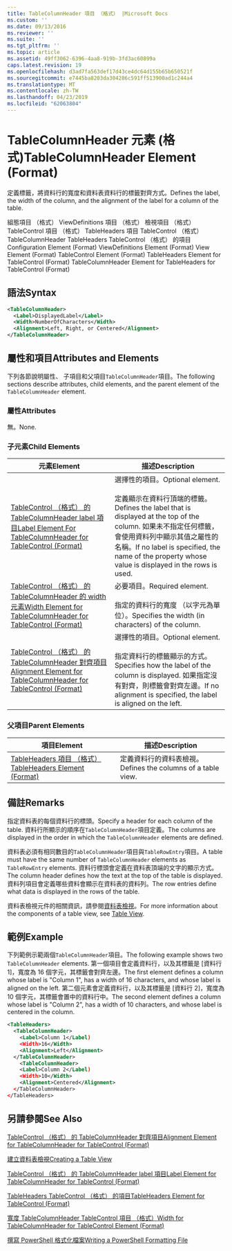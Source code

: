 ```yaml
---
title: TableColumnHeader 項目 （格式） |Microsoft Docs
ms.custom: ''
ms.date: 09/13/2016
ms.reviewer: ''
ms.suite: ''
ms.tgt_pltfrm: ''
ms.topic: article
ms.assetid: 49ff3062-6396-4aa8-919b-3fd3ac60899a
caps.latest.revision: 19
ms.openlocfilehash: d3ad7fa563def17d43ce4dc64d155b65b650521f
ms.sourcegitcommit: e7445ba8203da304286c591ff513900ad1c244a4
ms.translationtype: MT
ms.contentlocale: zh-TW
ms.lasthandoff: 04/23/2019
ms.locfileid: "62063804"
---
```

# <a name="tablecolumnheader-element-format"></a><span data-ttu-id="4675e-102">TableColumnHeader 元素 (格式)</span><span class="sxs-lookup"><span data-stu-id="4675e-102">TableColumnHeader Element (Format)</span></span>

<span data-ttu-id="4675e-103">定義標籤，將資料行的寬度和資料表資料行的標籤對齊方式。</span><span class="sxs-lookup"><span data-stu-id="4675e-103">Defines the label, the width of the column, and the alignment of the label for a column of the table.</span></span>

<span data-ttu-id="4675e-104">組態項目 （格式） ViewDefinitions 項目 （格式） 檢視項目 （格式） TableControl 項目 （格式） TableHeaders 項目 TableControl （格式） TableColumnHeader TableHeaders TableControl （格式） 的項目</span><span class="sxs-lookup"><span data-stu-id="4675e-104">Configuration Element (Format) ViewDefinitions Element (Format) View Element (Format) TableControl Element (Format) TableHeaders Element for TableControl (Format) TableColumnHeader Element for TableHeaders for TableControl (Format)</span></span>

## <a name="syntax"></a><span data-ttu-id="4675e-105">語法</span><span class="sxs-lookup"><span data-stu-id="4675e-105">Syntax</span></span>

```xml
<TableColumnHeader>
  <Label>DisplayedLabel</Label>
  <Width>NumberOfCharacters</Width>
  <Alignment>Left, Right, or Centered</Alignment>
</TableColumnHeader>
```

## <a name="attributes-and-elements"></a><span data-ttu-id="4675e-106">屬性和項目</span><span class="sxs-lookup"><span data-stu-id="4675e-106">Attributes and Elements</span></span>

<span data-ttu-id="4675e-107">下列各節說明屬性、 子項目和父項目`TableColumnHeader`項目。</span><span class="sxs-lookup"><span data-stu-id="4675e-107">The following sections describe attributes, child elements, and the parent element of the `TableColumnHeader` element.</span></span>

### <a name="attributes"></a><span data-ttu-id="4675e-108">屬性</span><span class="sxs-lookup"><span data-stu-id="4675e-108">Attributes</span></span>

<span data-ttu-id="4675e-109">無。</span><span class="sxs-lookup"><span data-stu-id="4675e-109">None.</span></span>

### <a name="child-elements"></a><span data-ttu-id="4675e-110">子元素</span><span class="sxs-lookup"><span data-stu-id="4675e-110">Child Elements</span></span>

|<span data-ttu-id="4675e-111">元素</span><span class="sxs-lookup"><span data-stu-id="4675e-111">Element</span></span>|<span data-ttu-id="4675e-112">描述</span><span class="sxs-lookup"><span data-stu-id="4675e-112">Description</span></span>|
|-------------|-----------------|
|[<span data-ttu-id="4675e-113">TableControl （格式） 的 TableColumnHeader label 項目</span><span class="sxs-lookup"><span data-stu-id="4675e-113">Label Element For TableColumnHeader for TableControl (Format)</span></span>](./label-element-for-tablecolumnheader-for-tablecontrol-format.md)|<span data-ttu-id="4675e-114">選擇性的項目。</span><span class="sxs-lookup"><span data-stu-id="4675e-114">Optional element.</span></span><br /><br /> <span data-ttu-id="4675e-115">定義顯示在資料行頂端的標籤。</span><span class="sxs-lookup"><span data-stu-id="4675e-115">Defines the label that is displayed at the top of the column.</span></span> <span data-ttu-id="4675e-116">如果未不指定任何標籤，會使用資料列中顯示其值之屬性的名稱。</span><span class="sxs-lookup"><span data-stu-id="4675e-116">If no label is specified, the name of the property whose value is displayed in the rows is used.</span></span>|
|[<span data-ttu-id="4675e-117">TableControl （格式） 的 TableColumnHeader 的 width 元素</span><span class="sxs-lookup"><span data-stu-id="4675e-117">Width Element for TableColumnHeader for TableControl (Format)</span></span>](./width-element-for-tablecolumnheader-for-tablecontrol-format.md)|<span data-ttu-id="4675e-118">必要項目。</span><span class="sxs-lookup"><span data-stu-id="4675e-118">Required element.</span></span><br /><br /> <span data-ttu-id="4675e-119">指定的資料行的寬度 （以字元為單位）。</span><span class="sxs-lookup"><span data-stu-id="4675e-119">Specifies the width (in characters) of the column.</span></span>|
|[<span data-ttu-id="4675e-120">TableControl （格式） 的 TableColumnHeader 對齊項目</span><span class="sxs-lookup"><span data-stu-id="4675e-120">Alignment Element for TableColumnHeader for TableControl (Format)</span></span>](./alignment-element-for-tablecolumnheader-for-tablecontrol-format.md)|<span data-ttu-id="4675e-121">選擇性的項目。</span><span class="sxs-lookup"><span data-stu-id="4675e-121">Optional element.</span></span><br /><br /> <span data-ttu-id="4675e-122">指定資料行的標籤顯示的方式。</span><span class="sxs-lookup"><span data-stu-id="4675e-122">Specifies how the label of the column is displayed.</span></span> <span data-ttu-id="4675e-123">如果指定沒有對齊，則標籤會對齊左邊。</span><span class="sxs-lookup"><span data-stu-id="4675e-123">If no alignment is specified, the label is aligned on the left.</span></span>|

### <a name="parent-elements"></a><span data-ttu-id="4675e-124">父項目</span><span class="sxs-lookup"><span data-stu-id="4675e-124">Parent Elements</span></span>

|<span data-ttu-id="4675e-125">項目</span><span class="sxs-lookup"><span data-stu-id="4675e-125">Element</span></span>|<span data-ttu-id="4675e-126">描述</span><span class="sxs-lookup"><span data-stu-id="4675e-126">Description</span></span>|
|-------------|-----------------|
|[<span data-ttu-id="4675e-127">TableHeaders 項目 （格式）</span><span class="sxs-lookup"><span data-stu-id="4675e-127">TableHeaders Element (Format)</span></span>](./tableheaders-element-format.md)|<span data-ttu-id="4675e-128">定義資料行的資料表檢視。</span><span class="sxs-lookup"><span data-stu-id="4675e-128">Defines the columns of a table view.</span></span>|

## <a name="remarks"></a><span data-ttu-id="4675e-129">備註</span><span class="sxs-lookup"><span data-stu-id="4675e-129">Remarks</span></span>

<span data-ttu-id="4675e-130">指定資料表的每個資料行的標頭。</span><span class="sxs-lookup"><span data-stu-id="4675e-130">Specify a header for each column of the table.</span></span> <span data-ttu-id="4675e-131">資料行所顯示的順序在`TableColumnHeader`項目定義。</span><span class="sxs-lookup"><span data-stu-id="4675e-131">The columns are displayed in the order in which the `TableColumnHeader` elements are defined.</span></span>

<span data-ttu-id="4675e-132">資料表必須有相同數目的`TableColumnHeader`項目與`TableRowEntry`項目。</span><span class="sxs-lookup"><span data-stu-id="4675e-132">A table must have the same number of `TableColumnHeader` elements as `TableRowEntry` elements.</span></span> <span data-ttu-id="4675e-133">資料行標頭會定義在資料表頂端的文字的顯示方式。</span><span class="sxs-lookup"><span data-stu-id="4675e-133">The column header defines how the text at the top of the table is displayed.</span></span> <span data-ttu-id="4675e-134">資料列項目會定義哪些資料會顯示在資料表的資料列。</span><span class="sxs-lookup"><span data-stu-id="4675e-134">The row entries define what data is displayed in the rows of the table.</span></span>

<span data-ttu-id="4675e-135">資料表檢視元件的相關資訊，請參閱[資料表檢視](./creating-a-table-view.md)。</span><span class="sxs-lookup"><span data-stu-id="4675e-135">For more information about the components of a table view, see [Table View](./creating-a-table-view.md).</span></span>

## <a name="example"></a><span data-ttu-id="4675e-136">範例</span><span class="sxs-lookup"><span data-stu-id="4675e-136">Example</span></span>

<span data-ttu-id="4675e-137">下列範例示範兩個`TableColumnHeader`項目。</span><span class="sxs-lookup"><span data-stu-id="4675e-137">The following example shows two `TableColumnHeader` elements.</span></span> <span data-ttu-id="4675e-138">第一個項目會定義資料行，以及其標籤是 [資料行 1]，寬度為 16 個字元，其標籤會對齊左邊。</span><span class="sxs-lookup"><span data-stu-id="4675e-138">The first element defines a column whose label is "Column 1", has a width of 16 characters, and whose label is aligned on the left.</span></span> <span data-ttu-id="4675e-139">第二個元素會定義資料行，以及其標籤是 [資料行 2]，寬度為 10 個字元，其標籤會置中的資料行中。</span><span class="sxs-lookup"><span data-stu-id="4675e-139">The second element defines a column whose label is "Column 2", has a width of 10 characters, and whose label is centered in the column.</span></span>

```xml
<TableHeaders>
  <TableColumnHeader>
    <Label>Column 1</Label)
    <Width>16</Width>
    <Alignment>Left</Alignment>
  </TableColumnHeader>
    <TableColumnHeader>
    <Label>Column 2</Label)
    <Width>10</Width>
    <Alignment>Centered</Alignment>
  </TableColumnHeader>
</TableHeaders>
```

## <a name="see-also"></a><span data-ttu-id="4675e-140">另請參閱</span><span class="sxs-lookup"><span data-stu-id="4675e-140">See Also</span></span>

[<span data-ttu-id="4675e-141">TableControl （格式） 的 TableColumnHeader 對齊項目</span><span class="sxs-lookup"><span data-stu-id="4675e-141">Alignment Element for TableColumnHeader for TableControl (Format)</span></span>](./alignment-element-for-tablecolumnheader-for-tablecontrol-format.md)

[<span data-ttu-id="4675e-142">建立資料表檢視</span><span class="sxs-lookup"><span data-stu-id="4675e-142">Creating a Table View</span></span>](./creating-a-table-view.md)

[<span data-ttu-id="4675e-143">TableControl （格式） 的 TableColumnHeader label 項目</span><span class="sxs-lookup"><span data-stu-id="4675e-143">Label Element for TableColumnHeader for TableControl (Format)</span></span>](./label-element-for-tablecolumnheader-for-tablecontrol-format.md)

[<span data-ttu-id="4675e-144">TableHeaders TableControl （格式） 的項目</span><span class="sxs-lookup"><span data-stu-id="4675e-144">TableHeaders Element for TableControl (Format)</span></span>](./tableheaders-element-format.md)

[<span data-ttu-id="4675e-145">寬度 TableColumnHeader TableControl 項目 （格式）</span><span class="sxs-lookup"><span data-stu-id="4675e-145">Width for TableColumnHeader for TableControl Element (Format)</span></span>](./width-element-for-tablecolumnheader-for-tablecontrol-format.md)

[<span data-ttu-id="4675e-146">撰寫 PowerShell 格式化檔案</span><span class="sxs-lookup"><span data-stu-id="4675e-146">Writing a PowerShell Formatting File</span></span>](./writing-a-powershell-formatting-file.md)

